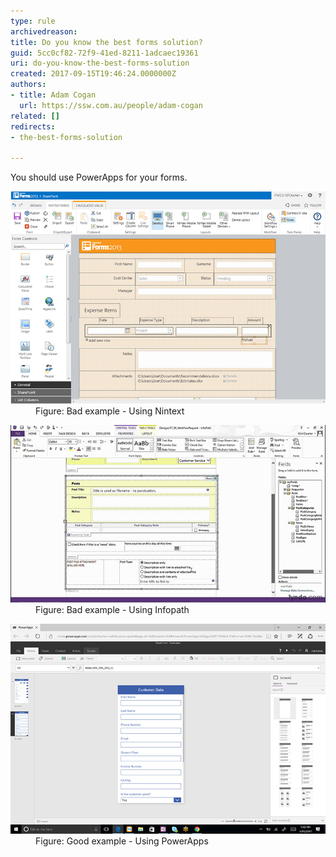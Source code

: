 ```yaml
---
type: rule
archivedreason: 
title: Do you know the best forms solution?
guid: 5cc0cf82-72f9-41ed-8211-1adcaec19361
uri: do-you-know-the-best-forms-solution
created: 2017-09-15T19:46:24.0000000Z
authors:
- title: Adam Cogan
  url: https://ssw.com.au/people/adam-cogan
related: []
redirects:
- the-best-forms-solution

---
```


You should use PowerApps for your forms.

<!--endintro-->
<dl class="badImage"><dt><img src="nintex.jpg" alt="nintex.jpg"></dt><dd>Figure: Bad example - Using Nintext</dd></dl><dl class="badImage"><dt><img src="infopath.jpg" alt="infopath.jpg"></dt><dd>Figure: Bad example - Using Infopath</dd></dl><dl class="goodImage"><dt><img src="powerapps.jpg" alt="powerapps.jpg"></dt><dd>Figure: Good example - Using PowerApps</dd></dl>
